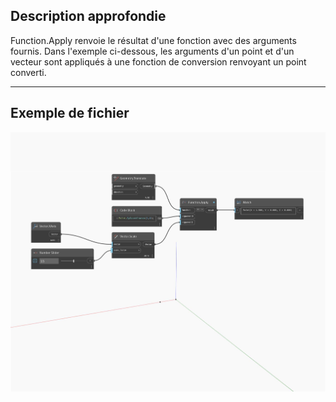 ## Description approfondie
Function.Apply renvoie le résultat d'une fonction avec des arguments fournis. Dans l'exemple ci-dessous, les arguments d'un point et d'un vecteur sont appliqués à une fonction de conversion renvoyant un point converti.
___
## Exemple de fichier

![Function Apply](./CoreNodeModels.HigherOrder.ApplyFunction_img.jpg)

